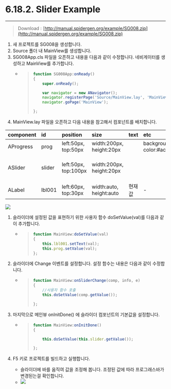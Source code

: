 # 6.18.2. Slider Example

---

> Download : [http://manual.spidergen.org/example/SG008.zip](http://manual.spidergen.org/example/SG008.zip)

1. 새 프로젝트를 SG008을 생성합니다.
2. Source 폴더 내 MainView를 생성합니다.
3. SG008App.cls 파일을 오픈하고 내용을 다음과 같이 수정합니다. 네비게이터를 생성하고 MainView를 추가합니다.
   * > ```js
     > function SG008App:onReady()
     > {
     >     super.onReady();
     >
     >     var navigator = new ANavigator();
     >     navigator.registerPage('Source/MainView.lay', 'MainView');
     >     navigator.goPage('MainView');
     >
     > };
     > ```
4. MainView.lay 파일을 오픈하고 다음 내용을 참고해서 컴포넌트를 배치합니다.

| component | id | position | size | text | etc | value |
| :--- | :--- | :--- | :--- | :--- | :--- | :--- |
| AProgress | prog | left:50px, top:50px | width:200px, height:20px |  | background-color:\#acacac |  |
| ASlider | slider | left:50px, top:100px | width:200px, height:20px |  |  | value:25, min:0, max:100, step:5 |
| ALabel | lbl001 | left:60px, top:30px | width:auto, height:auto | 현재값 | - | - |

![](/assets/slider-ex-002.png)

1. 슬라이더에 설정된 값을 표현하기 위한 사용자 함수 doSetValue\(val\)를 다음과 같이 추가합니다.

   * > ```js
     > function MainView:doSetValue(val)
     > {        
     >     this.lbl001.setText(val);
     >     this.prog.setValue(val);
     > };
     > ```

2. 슬라이더에 Change 이벤트를 설정합니다. 설정 함수는 내용은 다음과 같이 수정합니다.

   * > ```js
     > function MainView:onSliderChange(comp, info, e)
     > {
     >     //사용자 함수 호출
     >     this.doSetValue(comp.getValue());    
     >
     > };
     > ```

3. 마지막으로 메인뷰 onInitDone\(\) 에 슬라이더 컴포넌트의 기본값을 설정합니다.

   * > ```js
     > function MainView:onInitDone()
     > {
     >
     >     this.doSetValue(this.slider.getValue());
     >
     > };
     > ```

4. F5 키로 프로젝트를 빌드하고 실행합니다.

   * 슬라이더에 바를 움직여 값을 조정해 봅니다. 조정된 값에 따라 프로그래스바가 변경된는걸 확인합니다.  
   * ![](/assets/slider-ex-007.png)



